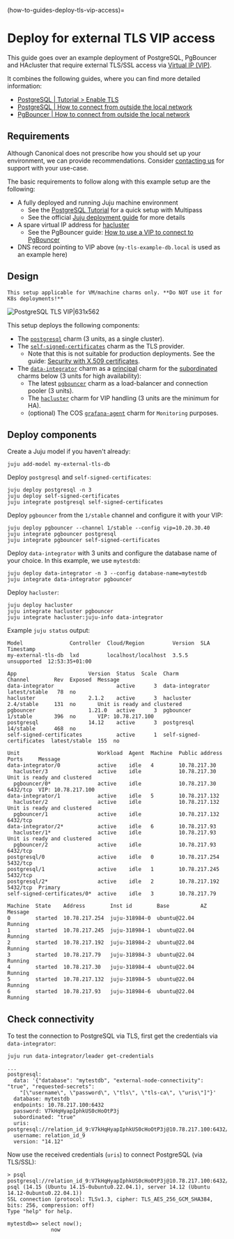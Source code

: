 (how-to-guides-deploy-tls-vip-access)=

# Deploy for external TLS VIP access

This guide goes over an example deployment of PostgreSQL, PgBouncer and HAcluster that require external TLS/SSL access via [Virtual IP (VIP)](https://en.wikipedia.org/wiki/Virtual_IP_address).   

It combines the following guides, where you can find more detailed information:
* [PostgreSQL | Tutorial > Enable TLS](/tutorial/7-enable-tls-encryption)
* [PostgreSQL | How to connect from outside the local network](/how-to-guides/external-network-access)
* [PgBouncer | How to connect from outside the local network](https://charmhub.io/pgbouncer/docs/h-external-access?channel=1/stable)


## Requirements

Although Canonical does not prescribe how you should set up your environment, we can provide recommendations. Consider [contacting us](/reference/contacts) for support with your use-case.

The basic requirements to follow along with this example setup are the following:

* A fully deployed and running Juju machine environment
  * See the [PostgreSQL Tutorial](/tutorial/1-set-up-environment) for a quick setup with Multipass
  * See the official [Juju deployment guide](https://juju.is/docs/juju/tutorial#deploy) for more details
* A spare virtual IP address for [hacluster](https://discourse.charmhub.io/t/pgbouncer-how-to-externally-access/15741#using-a-virtual-ip-to-connect-to-pgbouncer)
  * See the PgBouncer guide: [How to use a VIP to connect to PgBouncer](https://charmhub.io/pgbouncer/docs/h-external-access?channel=1/stable)
* DNS record pointing to VIP above (`my-tls-example-db.local` is used as an example here)

## Design

```{caution}
This setup applicable for VM/machine charms only. **Do NOT use it for K8s deployments!**
```

![PostgreSQL TLS VIP|631x562](upload://fIN24xhTTX1Hy1aszs7Os413Y0m.png)

This setup deploys the following components:

* The [`postgresql`](https://charmhub.io/postgresql) charm (3 units, as a single cluster).
* The [`self-signed-certificates`](https://charmhub.io/self-signed-certificates) charm as the TLS provider. 
  * Note that this is not suitable for production deployments. See the guide: [Security with X.509 certificates](https://charmhub.io/topics/security-with-x-509-certificates).
* The [`data-integrator`](https://charmhub.io/data-integrator) charm as a [principal](https://juju.is/docs/sdk/charm-taxonomy#principal-charms) charm for the [subordinated](https://juju.is/docs/sdk/charm-taxonomy#subordinate-charms) charms below (3 units for high availability):
  * The latest [`pgbouncer`](https://charmhub.io/pgbouncer?channel=1/stable) charm as a load-balancer and connection pooler (3 units).
  * The [`hacluster`](https://charmhub.io/hacluster) charm for VIP handling (3 units are the minimum for HA).
  * (optional) The COS [`grafana-agent`](https://charmhub.io/grafana-agent) charm for `Monitoring` purposes.

## Deploy components

Create a Juju model if you haven't already:
```shell
juju add-model my-external-tls-db
```
Deploy `postgresql` and `self-signed-certificates`:
```shell
juju deploy postgresql -n 3
juju deploy self-signed-certificates
juju integrate postgresql self-signed-certificates
```
Deploy `pgbouncer` from the `1/stable` channel and configure it with your VIP:
```shell
juju deploy pgbouncer --channel 1/stable --config vip=10.20.30.40
juju integrate pgbouncer postgresql
juju integrate pgbouncer self-signed-certificates
```
Deploy `data-integrator` with 3 units and configure the database name of your choice. In this example, we use `mytestdb`:
```shell
juju deploy data-integrator -n 3 --config database-name=mytestdb
juju integrate data-integrator pgbouncer
```
Deploy `hacluster`:
```shell
juju deploy hacluster
juju integrate hacluster pgbouncer
juju integrate hacluster:juju-info data-integrator
```

Example `juju status` output:
```shell
Model               Controller  Cloud/Region         Version  SLA          Timestamp
my-external-tls-db  lxd         localhost/localhost  3.5.5    unsupported  12:53:35+01:00

App                       Version  Status  Scale  Charm                     Channel        Rev  Exposed  Message
data-integrator                    active      3  data-integrator           latest/stable   78  no       
hacluster                 2.1.2    active      3  hacluster                 2.4/stable     131  no       Unit is ready and clustered
pgbouncer                 1.21.0   active      3  pgbouncer                 1/stable       396  no       VIP: 10.78.217.100
postgresql                14.12    active      3  postgresql                14/stable      468  no       
self-signed-certificates           active      1  self-signed-certificates  latest/stable  155  no       

Unit                         Workload  Agent  Machine  Public address  Ports     Message
data-integrator/0            active    idle   4        10.78.217.30              
  hacluster/3                active    idle            10.78.217.30              Unit is ready and clustered
  pgbouncer/0*               active    idle            10.78.217.30    6432/tcp  VIP: 10.78.217.100
data-integrator/1            active    idle   5        10.78.217.132             
  hacluster/2                active    idle            10.78.217.132             Unit is ready and clustered
  pgbouncer/1                active    idle            10.78.217.132   6432/tcp  
data-integrator/2*           active    idle   6        10.78.217.93              
  hacluster/1*               active    idle            10.78.217.93              Unit is ready and clustered
  pgbouncer/2                active    idle            10.78.217.93    6432/tcp  
postgresql/0                 active    idle   0        10.78.217.254   5432/tcp  
postgresql/1                 active    idle   1        10.78.217.245   5432/tcp  
postgresql/2*                active    idle   2        10.78.217.192   5432/tcp  Primary
self-signed-certificates/0*  active    idle   3        10.78.217.79              

Machine  State    Address        Inst id        Base          AZ  Message
0        started  10.78.217.254  juju-318984-0  ubuntu@22.04      Running
1        started  10.78.217.245  juju-318984-1  ubuntu@22.04      Running
2        started  10.78.217.192  juju-318984-2  ubuntu@22.04      Running
3        started  10.78.217.79   juju-318984-3  ubuntu@22.04      Running
4        started  10.78.217.30   juju-318984-4  ubuntu@22.04      Running
5        started  10.78.217.132  juju-318984-5  ubuntu@22.04      Running
6        started  10.78.217.93   juju-318984-6  ubuntu@22.04      Running
```

## Check connectivity

To test the connection to PostgreSQL via TLS, first get the credentials via `data-integrator`:
```shell
juju run data-integrator/leader get-credentials
```
```shell                                                                                                                                                                                      
...
postgresql:                                                                                                                                                                                                                                             
  data: '{"database": "mytestdb", "external-node-connectivity": "true", "requested-secrets":                                                                                                                                                            
    "[\"username\", \"password\", \"tls\", \"tls-ca\", \"uris\"]"}'                                                                                                                                                                                     
  database: mytestdb                                                                                                                                                                                                                                    
  endpoints: 10.78.217.100:6432                                                                                                                                                                                                                         
  password: V7kHqHyapIphkUS0cHoOtP3j                                                                                                                                                                                                                    
  subordinated: "true"                                                                                                                                                                                                                                  
  uris: postgresql://relation_id_9:V7kHqHyapIphkUS0cHoOtP3j@10.78.217.100:6432/mytestdb                                                                                                                                                                 
  username: relation_id_9                                                                                                                                                                                                                               
  version: "14.12"     
```

Now use the received credentials (`uris`) to connect PostgreSQL (via TLS/SSL):
```shell
> psql postgresql://relation_id_9:V7kHqHyapIphkUS0cHoOtP3j@10.78.217.100:6432/mytestdb
psql (14.15 (Ubuntu 14.15-0ubuntu0.22.04.1), server 14.12 (Ubuntu 14.12-0ubuntu0.22.04.1))
SSL connection (protocol: TLSv1.3, cipher: TLS_AES_256_GCM_SHA384, bits: 256, compression: off)
Type "help" for help.

mytestdb=> select now();
              now              
